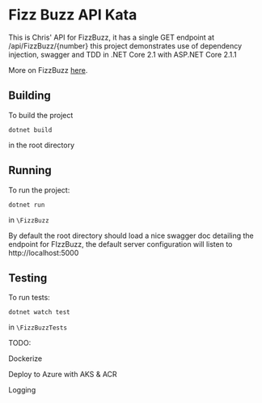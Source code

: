 # Fizz Buzz API Kata
This is Chris' API for FizzBuzz, it has a single GET endpoint at /api/FizzBuzz/{number} this project demonstrates use of dependency injection, swagger and TDD in .NET Core 2.1 with ASP.NET Core 2.1.1

More on FizzBuzz [here](http://wiki.c2.com/?FizzBuzzTest).

## Building
To build the project

```console
dotnet build
``` 
in the root directory

## Running
To run the project:

```console
dotnet run
```
in ```\FizzBuzz```

By default the root directory should load a nice swagger doc detailing the endpoint for FIzzBuzz, the default server configuration will listen to http://localhost:5000 

## Testing

To run tests:

```console 
dotnet watch test
``` 
in ```\FizzBuzzTests```

TODO:

Dockerize

Deploy to Azure with AKS & ACR

Logging
